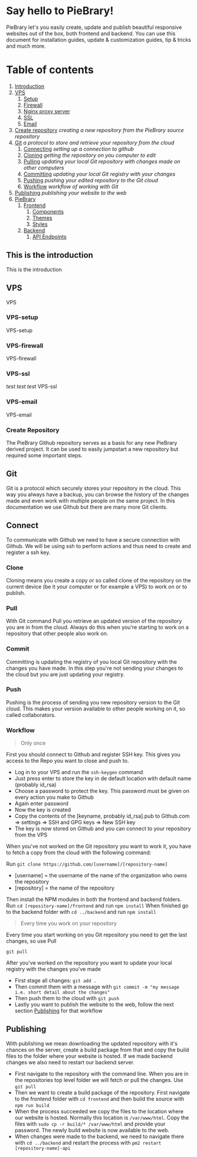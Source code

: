 # Say hello to PieBrary!

PieBrary let's you easily create, update and publish beautiful responsive websites out of the box, both frontend and backend. You can use this document for installation guides, update & customization guides, tip & tricks and much more.



# Table of contents
1. [Introduction](#introduction)
2. [VPS](#vps)
    1. [Setup](#vps-setup)
    2. [Firewall](#vps-firewall)
    3. [Nginx proxy server](#vps-nginx)
    4. [SSL](#vps-ssl)
    5. [Email](#vps-email)
3. [Create repository](#create-repository) *creating a new repository from the PieBrary source repository*
4. [Git](#git) *a protocol to store and retrieve your repository from the cloud*
    1. [Connecting](#git-connect) *setting up a connection to github*
    2. [Cloning](#git-clone) *getting the repository on you computer to edit*
    3. [Pulling](#git-pull) *updating your local Git repository with changes made on other computers*
    4. [Committing](#git-commit) *updating your local Git registry with your changes*
    5. [Pushing](#git-push) *pushing your edited repository to the Git cloud*
    6. [Workflow](#git-workflow) *workflow of working with Git*
5. [Publishing](#publishing) *publishing your website to the web*
6. [PieBrary](#piebrary)
    1. [Frontend](#piebrary-frontend)
	    1. [Components](#piebrary-frontend-components)
	    2. [Themes](#piebrary-frontend-themes)
	    3. [Styles](#piebrary-frontend-styles)
    2. [Backend](#piebrary-backend)
	    1. [API Endpoints](#piebrary-backend-endpoints)


## This is the introduction <a name="introduction"></a>
This is the introduction



## VPS <a name="vps"></a>
VPS

### VPS-setup <a name="vps-setup"></a>
VPS-setup

### VPS-firewall<a name="vps-firewall"></a>
VPS-firewall

### VPS-ssl<a name="vps-ssl"></a>
*test test test*
VPS-ssl

### VPS-email<a name="vps-email"></a>
VPS-email



### Create Repository<a name="create-repository"></a>
The PieBrary Github repository serves as a basis for any new PieBrary derived project. It can be used to easily jumpstart a new repository but required some important steps.



## Git<a name="git"></a>
Git is a protocol which securely stores your repository in the cloud. This way you always have a backup, you can browse the history of the changes made and even work with multiple people on the same project. In this documentation we use Github but there are many more Git clients.

## Connect<a name="git-connect"></a>
To communicate with Github we need to have a secure connection with Github. We will be using ssh to perform actions and thus need to create and register a ssh key.


### Clone<a name="git-clone"></a>
Cloning means you create a copy or so called clone of the repository on the current device (be it your computer or for example a VPS) to work on or to publish.

### Pull<a name="git-pull"></a>
With Git command Pull you retrieve an updated version of the repository you are in from the cloud. Always do this when you're starting to work on a repository that other people also work on.

### Commit<a name="git-commit"></a>
Committing is updating the registry of you local Git repository with the changes you have made. In this step you're not sending your changes to the cloud but you are just updating your registry.

### Push<a name="git-push"></a>
Pushing is the process of sending you new repository version to the Git cloud. This makes your version available to other people working on it, so called collaborators.

### Workflow<a name="git-workflow"></a>

> Only once

First you should connect to Github and register SSH key. This gives you access to the Repo you want to close and push to.
- Log in to your VPS and run the `ssh-keygen` command
- Just press enter to store the key in de default location with default name (probably id_rsa)
- Choose a password to protect the key. This password must be given on every action you make to Github
- Again enter password
- Now the key is created
- Copy the contents of the [keyname, probably id_rsa].pub to Github.com => settings => SSH and GPG keys => New SSH key
- The key is now stored on Github and you can connect to your repository from the VPS

When you've not worked on the Git repository you want to work it, you have to fetch a copy from the cloud with the following command:

Run `git clone https://github.com/[username]/[repository-name]`

- [username] = the username of the name of the organization who owns the repository
- [repository] = the name of the repository

Then install the NPM modules in both the frontend and backend folders.
Run `cd [repository-name]/frontend` and run `npm install`
When finished go to the backend folder with `cd ../backend` and run `npm install`

> Every time you work on your repository

Every time you start working on you Git repository you need to get the last changes, so use Pull

`git pull`

After you've worked on the repository you want to update your local registry with the changes you've made
- First stage all changes: `git add .`
- Then commit them with a message with `git commit -m "my message i.e. short detail about the changes"`
- Then push them to the cloud with `git push`
- Lastly you want to publish the website to the web, follow the next section [Publishing](#publishing) for that workflow

## Publishing<a name="publishing"></a>
With publishing we mean downloading the updated repository with it's chances on the server, create a build package from that and copy the build files to the folder where your website is hosted. If we made backend changes we also need to restart our backend server.

- First navigate to the repository with the command line. When you are in the repositories top level folder we will fetch or pull the changes. Use `git pull`
- Then we want to create a build package of the repository. First navigate to the frontend folder with `cd frontend` and then build the source with `npm run build`
- When the process succeeded we copy the files to the location where our website is hosted. Normally this location is `/var/www/html`. Copy the files with `sudo cp -r build/* /var/www/html` and provide your password. The newly build website is now available to the web.
- When changes were made to the backend, we need to navigate there with `cd ../backend` and restart the process with `pm2 restart [repository-name]-api`
